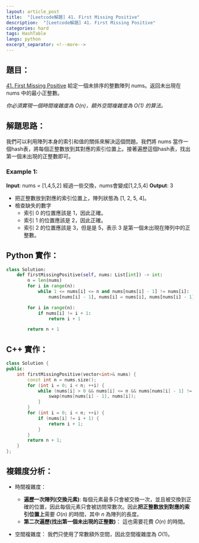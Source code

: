 ```yaml
---
layout: article_post
title:  "[Leetcode解題] 41. First Missing Positive"
description:  "[Leetcode解題] 41. First Missing Positive"
categories: hard 
tags: HashTable
langs: python
excerpt_separator: <!--more-->
---
```


## 題目：
[41. First Missing Positive](https://leetcode.com/problems/first-missing-positive/)
給定一個未排序的整數陣列 nums。返回未出現在 nums 中的最小正整數。

*你必須實現一個時間複雜度為 $O(n)$，額外空間複雜度為 $O(1)$ 的算法。*
<!--more-->
## 解題思路：
我們可以利用陣列本身的索引和值的關係來解決這個問題。我們將 nums 當作一個hash表，將每個正整數放到其對應的索引位置上。接著遍歷這個hash表，找出第一個未出現的正整數即可。

### Example 1:
**Input**: nums = [1,4,5,2]
經過一些交換，nums會變成[1,2,5,4]
**Output**: 3
- 把正整數放到對應的索引位置上，陣列狀態為 [1, 2, 5, 4]。
- 檢查缺失的數字
    - 索引 0 的位置應該是 1，因此正確。
    - 索引 1 的位置應該是 2，因此正確。
    - 索引 2 的位置應該是 3，但是是 5，表示 3 是第一個未出現在陣列中的正整數。

## Python 實作：
```python
class Solution:
    def firstMissingPositive(self, nums: List[int]) -> int:
        n = len(nums)
        for i in range(n):
            while 1 <= nums[i] <= n and nums[nums[i] - 1] != nums[i]:
                nums[nums[i] - 1], nums[i] = nums[i], nums[nums[i] - 1]

        for i in range(n):
            if nums[i] != i + 1:
                return i + 1

        return n + 1
```

## C++ 實作：
```cpp
class Solution {
public:
    int firstMissingPositive(vector<int>& nums) {
        const int n = nums.size();
        for (int i = 0; i < n; ++i) {
            while (nums[i] > 0 && nums[i] <= n && nums[nums[i] - 1] != nums[i]) {
                swap(nums[nums[i] - 1], nums[i]);
            }
        }
        for (int i = 0; i < n; ++i) {
            if (nums[i] != i + 1) {
                return i + 1;
            }
        }
        return n + 1;
    }
};
```

## 複雜度分析：
- 時間複雜度：
    - **遍歷一次陣列(交換元素)**: 每個元素最多只會被交換一次，並且被交換到正確的位置，因此每個元素只會被訪問常數次。因此**把正整數放到對應的索引位置上**需要 $O(n)$ 的時間，其中 $n$ 為陣列的長度。
    - **第二次遍歷(找出第一個未出現的正整數)**： 這也需要花費 $O(n)$ 的時間。

- 空間複雜度：
我們只使用了常數額外空間，因此空間複雜度為 $O(1)$。